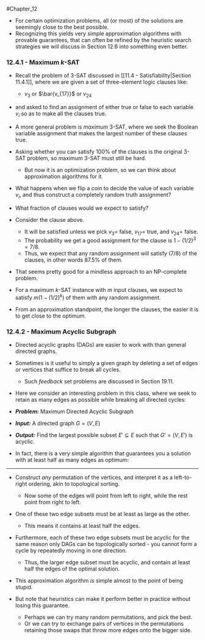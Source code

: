 #Chapter_12 
- For certain optimization problems, all (or most) of the solutions are seemingly close to the best possible.
- Recognizing this yields very simple approximation algorithms with provable guarantees, that can often be refined by the heuristic search strategies we will discuss in Section 12.6 into something even better.

### 12.4.1 - Maximum *k*-SAT
- Recall the problem of 3-SAT discussed in [[11.4 - Satisfiability|Section 11.4.1]], where we are given a set of three-element logic clauses like:
	- $v_3$ or $\bar{v_{17}}$ or $v_{24}$
- and asked to find an assignment of either true or false to each variable $v_i$ so as to make all the clauses true.

- A more general problem is *maximum* 3-SAT, where we seek the Boolean variable assignment that makes the largest number of these clauses true.
- Asking whether you can satisfy 100% of the clauses is the original 3-SAT problem, so maximum 3-SAT must still be hard.
	- But now it is an optimization problem, so we can think about approximation algorithms for it.

- What happens when we flip a coin to decide the value of each variable $v_i$, and thus construct a completely random truth assignment?
- What fraction of clauses would we expect to satisfy?
- Consider the clause above.
	- It will be satisfied unless we pick $v_3=$ false, $v_{17}=$ true, and $v_{24}=$ false.
	- The probability we get a good assignment for the clause is $1-(1/2)^3=7/8$.
	- Thus, we expect that any random assignment will satisfy (7/8) of the clauses, in other words 87.5% of them.

- That seems pretty good for a mindless approach to an NP-complete problem.
- For a maximum *k*-SAT instance with *m* input clauses, we expect to satisfy $m(1-(1/2)^k)$ of them with any random assignment.
- From an approximation standpoint, the longer the clauses, the easier it is to get close to the optimum.

### 12.4.2 - Maximum Acyclic Subgraph
- Directed acyclic graphs (DAGs) are easier to work with than general directed graphs.
- Sometimes is it useful to simply a given graph by deleting a set of edges or vertices that suffice to break all cycles.
	- Such *feedback* set problems are discussed in Section 19.11.

- Here we consider an interesting problem in this class, where we seek to retain as many edges as possible while breaking all directed cycles:

- ***Problem:*** Maximum Directed Acyclic Subgraph
- ***Input:*** A directed graph $G=(V,E)$
- ***Output:*** Find the largest possible subset $E'\subseteq E$ such that $G'=(V,E')$ is acyclic.

- In fact, there is a very simple algorithm that guarantees you a solution with at least half as many edges as optimum:

___

- Construct *any* permutation of the vertices, and interpret it as a left-to-right ordering, akin to topological sorting.
	- Now some of the edges will point from left to right, while the rest point from right to left.

- One of these two edge subsets must be at least as large as the other.
	- This means it contains at least half the edges.
- Furthermore, each of these two edge subsets must be acyclic for the same reason only DAGs can be topologically sorted - you cannot form a cycle by repeatedly moving in one direction.
	- Thus, the larger edge subset must be acyclic, and contain at least half the edges of the optimal solution.

- This approximation algorithm *is* simple almost to the point of being stupid.
- But note that heuristics can make it perform better in practice without losing this guarantee.
	- Perhaps we can try many random permutations, and pick the best.
	- Or we can try to exchange pairs of vertices in the permutations retaining those swaps that throw more edges onto the bigger side.
